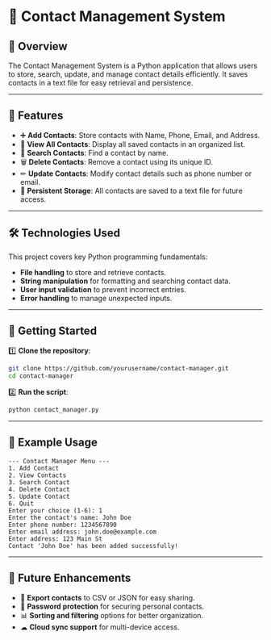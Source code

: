 # 📇 Contact Management System

## 📌 Overview
The Contact Management System is a Python application that allows users to store, search, update, and manage contact details efficiently. It saves contacts in a text file for easy retrieval and persistence.

---

## 🔹 Features
- ➕ **Add Contacts**: Store contacts with Name, Phone, Email, and Address.
- 📖 **View All Contacts**: Display all saved contacts in an organized list.
- 🔎 **Search Contacts**: Find a contact by name.
- 🗑 **Delete Contacts**: Remove a contact using its unique ID.
- ✏ **Update Contacts**: Modify contact details such as phone number or email.
- 💾 **Persistent Storage**: All contacts are saved to a text file for future access.

---

## 🛠 Technologies Used
This project covers key Python programming fundamentals:
- **File handling** to store and retrieve contacts.
- **String manipulation** for formatting and searching contact data.
- **User input validation** to prevent incorrect entries.
- **Error handling** to manage unexpected inputs.

---

## 🚀 Getting Started
1️⃣ **Clone the repository**:
   ```bash
   git clone https://github.com/yourusername/contact-manager.git
   cd contact-manager
   ```
2️⃣ **Run the script**:
   ```bash
   python contact_manager.py
   ```

---

## 📌 Example Usage
```
--- Contact Manager Menu ---
1. Add Contact
2. View Contacts
3. Search Contact
4. Delete Contact
5. Update Contact
6. Quit
Enter your choice (1-6): 1
Enter the contact's name: John Doe
Enter phone number: 1234567890
Enter email address: john.doe@example.com
Enter address: 123 Main St
Contact 'John Doe' has been added successfully!
```

---

## 🔮 Future Enhancements
- 📂 **Export contacts** to CSV or JSON for easy sharing.
- 🔐 **Password protection** for securing personal contacts.
- 📊 **Sorting and filtering** options for better organization.
- ☁ **Cloud sync support** for multi-device access.
